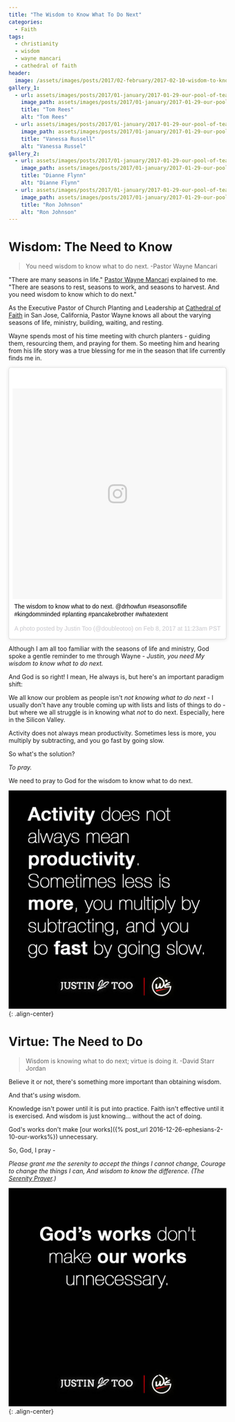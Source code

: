 ```yaml
---
title: "The Wisdom to Know What To Do Next"
categories:
  - Faith
tags:
  - christianity
  - wisdom
  - wayne mancari
  - cathedral of faith
header:
  image: /assets/images/posts/2017/02-february/2017-02-10-wisdom-to-know-what-to-do-next/cover-wayne-mancari.jpg
gallery_1:
  - url: assets/images/posts/2017/01-january/2017-01-29-our-pool-of-tears/tom-rees.jpg
    image_path: assets/images/posts/2017/01-january/2017-01-29-our-pool-of-tears/tom-rees.jpg
    title: "Tom Rees"
    alt: "Tom Rees"
  - url: assets/images/posts/2017/01-january/2017-01-29-our-pool-of-tears/vanessa-russell.jpg
    image_path: assets/images/posts/2017/01-january/2017-01-29-our-pool-of-tears/vanessa-russell.jpg
    title: "Vanessa Russell"
    alt: "Vanessa Russel"
gallery_2:
  - url: assets/images/posts/2017/01-january/2017-01-29-our-pool-of-tears/dianne-flynn.jpg
    image_path: assets/images/posts/2017/01-january/2017-01-29-our-pool-of-tears/dianne-flynn.jpg
    title: "Dianne Flynn"
    alt: "Dianne Flynn"
  - url: assets/images/posts/2017/01-january/2017-01-29-our-pool-of-tears/ron-johnson.jpg
    image_path: assets/images/posts/2017/01-january/2017-01-29-our-pool-of-tears/ron-johnson.jpg
    title: "Ron Johnson"
    alt: "Ron Johnson"
---
```


# Wisdom: The Need to Know

> You need wisdom to know what to do next. -Pastor Wayne Mancari

"There are many seasons in life." [Pastor Wayne Mancari](https://www.linkedin.com/in/dr-j-wayne-mancari-72a67b53/) explained to me. "There are seasons to rest, seasons to work, and seasons to harvest. And you need wisdom to know which to do next."

As the Executive Pastor of Church Planting and Leadership at [Cathedral of Faith](http://www.cathedraloffaith.org/) in San Jose, California, Pastor Wayne knows all about the varying seasons of life, ministry, building, waiting, and resting.

Wayne spends most of his time meeting with church planters - guiding them, resourcing them, and praying for them. So meeting him and hearing from his life story was a true blessing for me in the season that life currently finds me in.

<blockquote class="instagram-media" data-instgrm-captioned data-instgrm-version="7" style=" background:#FFF; border:0; border-radius:3px; box-shadow:0 0 1px 0 rgba(0,0,0,0.5),0 1px 10px 0 rgba(0,0,0,0.15); margin: 1px; max-width:658px; padding:0; width:99.375%; width:-webkit-calc(100% - 2px); width:calc(100% - 2px);"><div style="padding:8px;"> <div style=" background:#F8F8F8; line-height:0; margin-top:40px; padding:50.0% 0; text-align:center; width:100%;"> <div style=" background:url(data:image/png;base64,iVBORw0KGgoAAAANSUhEUgAAACwAAAAsCAMAAAApWqozAAAABGdBTUEAALGPC/xhBQAAAAFzUkdCAK7OHOkAAAAMUExURczMzPf399fX1+bm5mzY9AMAAADiSURBVDjLvZXbEsMgCES5/P8/t9FuRVCRmU73JWlzosgSIIZURCjo/ad+EQJJB4Hv8BFt+IDpQoCx1wjOSBFhh2XssxEIYn3ulI/6MNReE07UIWJEv8UEOWDS88LY97kqyTliJKKtuYBbruAyVh5wOHiXmpi5we58Ek028czwyuQdLKPG1Bkb4NnM+VeAnfHqn1k4+GPT6uGQcvu2h2OVuIf/gWUFyy8OWEpdyZSa3aVCqpVoVvzZZ2VTnn2wU8qzVjDDetO90GSy9mVLqtgYSy231MxrY6I2gGqjrTY0L8fxCxfCBbhWrsYYAAAAAElFTkSuQmCC); display:block; height:44px; margin:0 auto -44px; position:relative; top:-22px; width:44px;"></div></div> <p style=" margin:8px 0 0 0; padding:0 4px;"> <a href="https://www.instagram.com/p/BQQyBzBFGsh/" style=" color:#000; font-family:Arial,sans-serif; font-size:14px; font-style:normal; font-weight:normal; line-height:17px; text-decoration:none; word-wrap:break-word;" target="_blank">The wisdom to know what to do next. @drhowfun #seasonsoflife #kingdomminded #planting #pancakebrother #whatextent</a></p> <p style=" color:#c9c8cd; font-family:Arial,sans-serif; font-size:14px; line-height:17px; margin-bottom:0; margin-top:8px; overflow:hidden; padding:8px 0 7px; text-align:center; text-overflow:ellipsis; white-space:nowrap;">A photo posted by Justin Too (@doubleotoo) on <time style=" font-family:Arial,sans-serif; font-size:14px; line-height:17px;" datetime="2017-02-08T19:23:33+00:00">Feb 8, 2017 at 11:23am PST</time></p></div></blockquote>
<script async defer src="//platform.instagram.com/en_US/embeds.js"></script>

Although I am all too familiar with the seasons of life and ministry, God spoke a gentle reminder to me through Wayne - *Justin, you need My wisdom to know what to do next.*

And God is so right! I mean, He always is, but here's an important paradigm shift:

We all know our problem as people isn't *not knowing what to do next* - I usually don't have any trouble coming up with lists and lists of things to do - but where we all struggle is in knowing what *not* to do next. Especially, here in the Silicon Valley.

Activity does not always mean productivity. Sometimes less is more, you multiply by subtracting, and you go fast by going slow.

So what's the solution?

*To pray.*

We need to pray to God for the wisdom to know what to do next.

![Quote by Justin Too on Productivity](/assets/images/posts/2017/02-february/2017-02-10-wisdom-to-know-what-to-do-next/quote-less-is-more.jpg){: .align-center}

# Virtue: The Need to Do

> Wisdom is knowing what to do next; virtue is doing it. -David Starr Jordan

Believe it or not, there's something more important than obtaining wisdom.

And that's *using* wisdom.

Knowledge isn't power until it is put into practice. Faith isn't effective until it is exercised. And wisdom is just knowing... without the act of doing.

God's works don't make [our works]({% post_url 2016-12-26-ephesians-2-10-our-works%}) unnecessary.

So, God, I pray -

*Please grant me the serenity to accept the things I cannot change, Courage to change the things I can, And wisdom to know the difference. (The [Serenity Prayer](https://en.wikipedia.org/wiki/Serenity_Prayer).)*

![Quote by Justin Too on our works](/assets/images/posts/2017/02-february/2017-02-10-wisdom-to-know-what-to-do-next/quote-gods-works.jpg){: .align-center}
